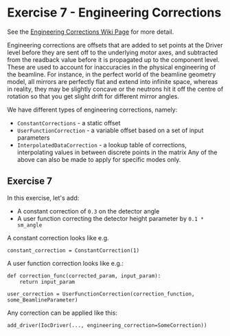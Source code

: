 # Exercise 7 - Engineering Corrections

See the [Engineering Corrections Wiki Page](https://github.com/ISISComputingGroup/ibex_developers_manual/wiki/Reflectometry-Composite-Driving-Layer#engineering-offset) for more detail.

Engineering corrections are offsets that are added to set points at the Driver level before they are sent off to the underlying motor axes, and subtracted from the readback value before it is propagated up to the component level. These are used to account for inaccuracies in the physical engineering of the beamline. For instance, in the perfect world of the beamline geometry model, all mirrors are perfectly flat and extend into infinite space, whereas in reality, they may be slightly concave or the neutrons hit it off the centre of rotation so that you get slight drift for different mirror angles.

We have different types of engineering corrections, namely:
- `ConstantCorrections` - a static offset
- `UserFunctionCorrection` - a variable offset based on a set of input parameters
- `InterpolatedDataCorrection` - a lookup table of corrections, interpolating values in between discrete points in the matrix
Any of the above can also be made to apply for specific modes only.

## Exercise 7

In this exercise, let's add:
- A constant correction of `0.3` on the detector angle
- A user function correcting the detector height parameter by `0.1 * sm_angle`

A constant correction looks like e.g.
```
constant_correction = ConstantCorrection(1)
```

A user function correction looks like e.g.:
```
def correction_func(corrected_param, input_param):
    return input_param

user_correction = UserFunctionCorrection(correction_function, some_BeamlineParameter)
```

Any correction can be applied like this:
```
add_driver(IocDriver(..., engineering_correction=SomeCorrection))
```
